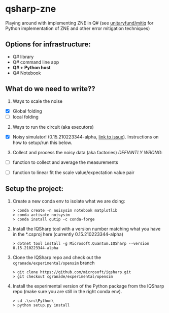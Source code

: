 # qsharp-zne
Playing around with implementing ZNE in Q#  (see [unitaryfund/mitiq]() for Python implementation of ZNE and other error mitigation techniques)

## Options for infrastructure:
- Q# library
- Q# command line app
- **Q# + Python host**
- Q# Notebook

## What do we need to write??

1. Ways to scale the noise

- [x] Global folding
- [ ] local folding

2. Ways to run the circuit (aka executors)

- [x] Noisy simulator! (0.15.210223344-alpha, [link to issue](https://github.com/microsoft/qsharp-runtime/issues/504)). Instructions on how to setup/run this below.

3. Collect and process the noisy data (aka factories) _DEFIANTLY WRONG_:

- [ ] function to collect and average the measurements
- [ ] function to linear fit the scale value/expectation value pair


## Setup the project:
1. Create a new conda env to isolate what we are doing:
   ```
   > conda create -n noisysim notebook matplotlib
   > conda activate noisysim
   > conda install qutip -c conda-forge
   ```

2. Install the IQSharp tool with a version number matching what you have in the *.csproj here (currently 0.15.210223344-alpha)
   ```
   > dotnet tool install -g Microsoft.Quantum.IQSharp --version 0.15.210223344-alpha
   ```

3. Clone the IQSharp repo and check out the `cgranade/experimental/opensim` branch
   ```
   > git clone https://github.com/microsoft/iqsharp.git
   > git checkout cgranade/experimental/opensim
   ```
4. Install the experimental version of the Python package from the IQSharp repo (make sure you are still in the right conda env).
   ```
   > cd .\src\Python\
   > python setup.py install
   ```
